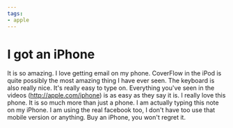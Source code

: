```yaml
---
tags:
- apple
---
```


# I got an iPhone

It is so amazing. I love getting email on my phone. CoverFlow in the iPod is quite possibly the most amazing thing I have ever seen. The keyboard is also really nice. It's really easy to type on. Everything you've seen in the videos (http://apple.com/iphone) is as easy as they say it is. I really love this phone. It is so much more than just a phone. I am actually typing this note on my iPhone. I am using the real facebook too, I don't have too use that mobile version or anything. Buy an iPhone, you won't regret it.
